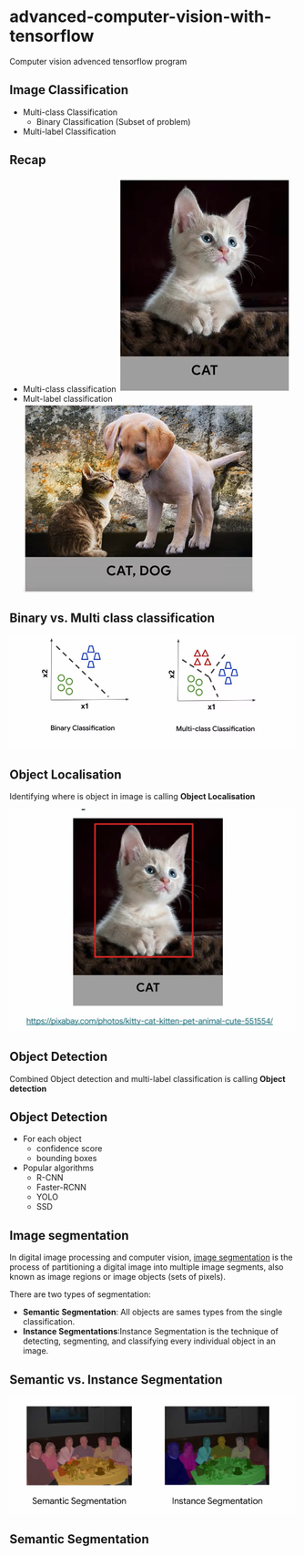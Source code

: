 # advanced-computer-vision-with-tensorflow
Computer vision advenced tensorflow program

## Image Classification 

* Multi-class Classification
  * Binary Classification (Subset of problem)
* Multi-label Classification

## Recap
 * Multi-class classification
  ![image](images/1.png)
 * Mult-label classification
  ![image](images/2.png)

## Binary vs. Multi class classification

![image](images/4.png)

## Object Localisation

Identifying where is object in image is calling **Object Localisation**

![image](images/5.png)

## Object Detection
Combined Object detection and multi-label classification is calling **Object detection**

## Object Detection

* For each object
  * confidence score
  * bounding boxes
* Popular algorithms
  * R-CNN
  * Faster-RCNN
  * YOLO
  * SSD

## Image segmentation

In digital image processing and computer vision, [image segmentation](https://en.wikipedia.org/wiki/Image_segmentation) is the process of partitioning a digital image into multiple image segments, also known as image regions or image objects (sets of pixels).

There are two types of segmentation: 
* **Semantic Segmentation**: All objects are sames types from the single classification.
* **Instance Segmentations**:Instance Segmentation is the technique of detecting, segmenting, and classifying every individual object in an image. 

## Semantic vs. Instance Segmentation

![image](images/7.png)

## Semantic Segmentation

